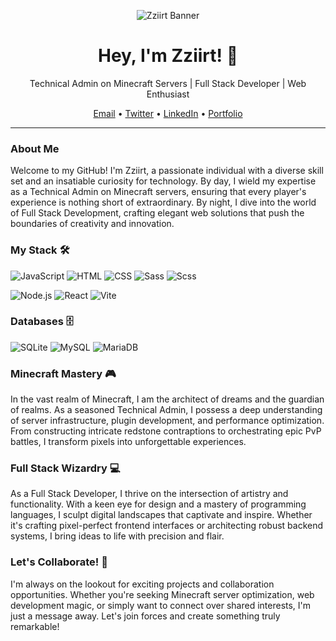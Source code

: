 <!-- ASCII Art Banner -->
<p align="center">
  <img src="https://your-image-url.com" alt="Zziirt Banner" />
</p>

<!-- Header -->
<h1 align="center">Hey, I'm Zziirt! 👋</h1>
<p align="center">Technical Admin on Minecraft Servers | Full Stack Developer | Web Enthusiast</p>

<!-- Social Links -->
<p align="center">
  <a href="mailto:your@email.com">Email</a> •
  <a href="https://twitter.com/your_twitter_handle">Twitter</a> •
  <a href="https://linkedin.com/in/your-linkedin-profile">LinkedIn</a> •
  <a href="https://yourportfolio.com">Portfolio</a>
</p>

---

### About Me

Welcome to my GitHub! I'm Zziirt, a passionate individual with a diverse skill set and an insatiable curiosity for technology. By day, I wield my expertise as a Technical Admin on Minecraft servers, ensuring that every player's experience is nothing short of extraordinary. By night, I dive into the world of Full Stack Development, crafting elegant web solutions that push the boundaries of creativity and innovation.

### My Stack 🛠️

![JavaScript](https://img.shields.io/badge/JavaScript-B8860B?style=for-the-badge&logo=javascript&logoColor=white) ![HTML](https://img.shields.io/badge/HTML-A52A2A?style=for-the-badge&logo=html5&logoColor=black) ![CSS](https://img.shields.io/badge/CSS-6495ED?style=for-the-badge&logo=css3&logoColor=white) ![Sass](https://img.shields.io/badge/Sass-DDA0DD?style=for-the-badge&logo=sass&logoColor=FF00FF) ![Scss](https://img.shields.io/badge/Scss-800080?style=for-the-badge&logo=sass&logoColor=F0FFFF)

![Node.js](https://img.shields.io/badge/Node.JS-green?style=for-the-badge&logo=node.js&logoColor=F5F5F5) ![React](https://img.shields.io/badge/React-4169E1?style=for-the-badge&logo=react&logoColor=E0FFFF) ![Vite](https://img.shields.io/badge/Vite-FFFFFF?style=for-the-badge&logo=vite&logoColor=FFA500)

### Databases 🗄️

![SQLite](https://img.shields.io/badge/SQlite-808080?style=for-the-badge&logo=sqlite&logoColor=FFFFFF) ![MySQL](https://img.shields.io/badge/MySQL-FFFFFF?style=for-the-badge&logo=mysql&logoColor=00FF00) ![MariaDB](https://img.shields.io/badge/MariaDB-FF00FF?style=for-the-badge&logo=mariadb&logoColor=FFFFFF)

### Minecraft Mastery 🎮

In the vast realm of Minecraft, I am the architect of dreams and the guardian of realms. As a seasoned Technical Admin, I possess a deep understanding of server infrastructure, plugin development, and performance optimization. From constructing intricate redstone contraptions to orchestrating epic PvP battles, I transform pixels into unforgettable experiences.

### Full Stack Wizardry 💻

As a Full Stack Developer, I thrive on the intersection of artistry and functionality. With a keen eye for design and a mastery of programming languages, I sculpt digital landscapes that captivate and inspire. Whether it's crafting pixel-perfect frontend interfaces or architecting robust backend systems, I bring ideas to life with precision and flair.

### Let's Collaborate! 🚀

I'm always on the lookout for exciting projects and collaboration opportunities. Whether you're seeking Minecraft server optimization, web development magic, or simply want to connect over shared interests, I'm just a message away. Let's join forces and create something truly remarkable!
